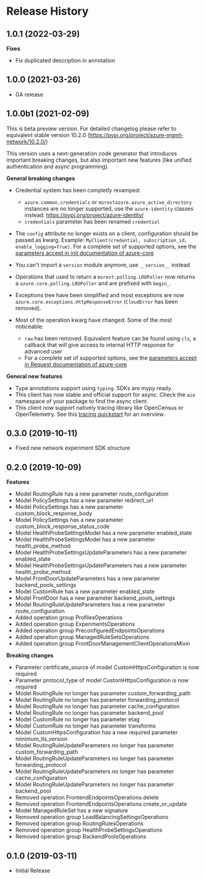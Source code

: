 # Release History

## 1.0.1 (2022-03-29)

**Fixes**

- Fix duplicated description in annotation

## 1.0.0 (2021-03-26)

 - GA release

## 1.0.0b1 (2021-02-09)

This is beta preview version.
For detailed changelog please refer to equivalent stable version 10.2.0 (https://pypi.org/project/azure-mgmt-network/10.2.0/)

This version uses a next-generation code generator that introduces important breaking changes, but also important new features (like unified authentication and async programming).

**General breaking changes**

- Credential system has been completly revamped:

  - `azure.common.credentials` or `msrestazure.azure_active_directory` instances are no longer supported, use the `azure-identity` classes instead: https://pypi.org/project/azure-identity/
  - `credentials` parameter has been renamed `credential`

- The `config` attribute no longer exists on a client, configuration should be passed as kwarg. Example: `MyClient(credential, subscription_id, enable_logging=True)`. For a complete set of
  supported options, see the [parameters accept in init documentation of azure-core](https://github.com/Azure/azure-sdk-for-python/blob/main/sdk/core/azure-core/CLIENT_LIBRARY_DEVELOPER.md#available-policies)
- You can't import a `version` module anymore, use `__version__` instead
- Operations that used to return a `msrest.polling.LROPoller` now returns a `azure.core.polling.LROPoller` and are prefixed with `begin_`.
- Exceptions tree have been simplified and most exceptions are now `azure.core.exceptions.HttpResponseError` (`CloudError` has been removed).
- Most of the operation kwarg have changed. Some of the most noticeable:

  - `raw` has been removed. Equivalent feature can be found using `cls`, a callback that will give access to internal HTTP response for advanced user
  - For a complete set of
  supported options, see the [parameters accept in Request documentation of azure-core](https://github.com/Azure/azure-sdk-for-python/blob/main/sdk/core/azure-core/CLIENT_LIBRARY_DEVELOPER.md#available-policies)

**General new features**

- Type annotations support using `typing`. SDKs are mypy ready.
- This client has now stable and official support for async. Check the `aio` namespace of your package to find the async client.
- This client now support natively tracing library like OpenCensus or OpenTelemetry. See this [tracing quickstart](https://github.com/Azure/azure-sdk-for-python/tree/main/sdk/core/azure-core-tracing-opentelemetry) for an overview.


## 0.3.0 (2019-10-11)

  - Fixed new network experiment SDK structure

## 0.2.0 (2019-10-09)

**Features**

  - Model RoutingRule has a new parameter route_configuration
  - Model PolicySettings has a new parameter redirect_url
  - Model PolicySettings has a new parameter
    custom_block_response_body
  - Model PolicySettings has a new parameter
    custom_block_response_status_code
  - Model HealthProbeSettingsModel has a new parameter enabled_state
  - Model HealthProbeSettingsModel has a new parameter
    health_probe_method
  - Model HealthProbeSettingsUpdateParameters has a new parameter
    enabled_state
  - Model HealthProbeSettingsUpdateParameters has a new parameter
    health_probe_method
  - Model FrontDoorUpdateParameters has a new parameter
    backend_pools_settings
  - Model CustomRule has a new parameter enabled_state
  - Model FrontDoor has a new parameter backend_pools_settings
  - Model RoutingRuleUpdateParameters has a new parameter
    route_configuration
  - Added operation group ProfilesOperations
  - Added operation group ExperimentsOperations
  - Added operation group PreconfiguredEndpointsOperations
  - Added operation group ManagedRuleSetsOperations
  - Added operation group FrontDoorManagementClientOperationsMixin

**Breaking changes**

  - Parameter certificate_source of model CustomHttpsConfiguration is
    now required
  - Parameter protocol_type of model CustomHttpsConfiguration is now
    required
  - Model RoutingRule no longer has parameter custom_forwarding_path
  - Model RoutingRule no longer has parameter forwarding_protocol
  - Model RoutingRule no longer has parameter cache_configuration
  - Model RoutingRule no longer has parameter backend_pool
  - Model CustomRule no longer has parameter etag
  - Model CustomRule no longer has parameter transforms
  - Model CustomHttpsConfiguration has a new required parameter
    minimum_tls_version
  - Model RoutingRuleUpdateParameters no longer has parameter
    custom_forwarding_path
  - Model RoutingRuleUpdateParameters no longer has parameter
    forwarding_protocol
  - Model RoutingRuleUpdateParameters no longer has parameter
    cache_configuration
  - Model RoutingRuleUpdateParameters no longer has parameter
    backend_pool
  - Removed operation FrontendEndpointsOperations.delete
  - Removed operation FrontendEndpointsOperations.create_or_update
  - Model ManagedRuleSet has a new signature
  - Removed operation group LoadBalancingSettingsOperations
  - Removed operation group RoutingRulesOperations
  - Removed operation group HealthProbeSettingsOperations
  - Removed operation group BackendPoolsOperations

## 0.1.0 (2019-03-11)

  - Initial Release
